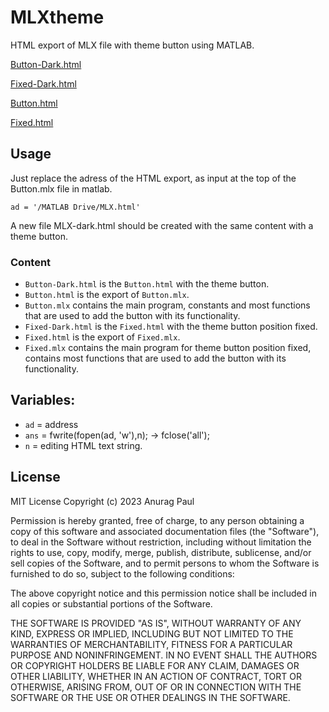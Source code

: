 # MLXtheme
HTML export of MLX file with theme button using MATLAB.

[Button-Dark.html](https://anuragpaul0.github.io/MLXtheme/Button-Dark.html)

[Fixed-Dark.html](https://anuragpaul0.github.io/MLXtheme/Fixed-Dark.html)

[Button.html](https://anuragpaul0.github.io/MLXtheme/Button.html)

[Fixed.html](https://anuragpaul0.github.io/MLXtheme/Fixed.html)

## Usage

Just replace the adress of the HTML export, as input at the top of the Button.mlx file in matlab.

```
ad = '/MATLAB Drive/MLX.html'
```
A new file MLX-dark.html should be created with the same content with a theme button.

### Content

* `Button-Dark.html` is the `Button.html` with the theme button.
* `Button.html` is the export of `Button.mlx`.
* `Button.mlx` contains the main program, constants and most functions that are used to add the button with its functionality.
&nbsp;
* `Fixed-Dark.html` is the `Fixed.html` with the theme button position fixed.
* `Fixed.html` is the export of `Fixed.mlx`.
* `Fixed.mlx` contains the main program for theme button position fixed, contains most functions that are used to add the button with its functionality.

## Variables:
* `ad`   =  address
* `ans`  =  fwrite(fopen(ad, 'w'),n);    ->    fclose('all');
* `n`    =  editing HTML text string.

## License

MIT License
Copyright (c) 2023 Anurag Paul

Permission is hereby granted, free of charge, to any person obtaining a copy of this software and associated documentation files (the "Software"), to deal in the Software without restriction, including without limitation the rights to use, copy, modify, merge, publish, distribute, sublicense, and/or sell copies of the Software, and to permit persons to whom the Software is furnished to do so, subject to the following conditions:

The above copyright notice and this permission notice shall be included in all copies or substantial portions of the Software.

THE SOFTWARE IS PROVIDED "AS IS", WITHOUT WARRANTY OF ANY KIND, EXPRESS OR IMPLIED, INCLUDING BUT NOT LIMITED TO THE WARRANTIES OF MERCHANTABILITY, FITNESS FOR A PARTICULAR PURPOSE AND NONINFRINGEMENT. IN NO EVENT SHALL THE AUTHORS OR COPYRIGHT HOLDERS BE LIABLE FOR ANY CLAIM, DAMAGES OR OTHER LIABILITY, WHETHER IN AN ACTION OF CONTRACT, TORT OR OTHERWISE, ARISING FROM, OUT OF OR IN CONNECTION WITH THE SOFTWARE OR THE USE OR OTHER DEALINGS IN THE SOFTWARE.
